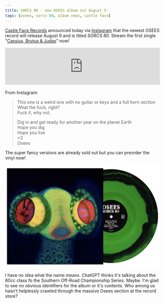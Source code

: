 ```yaml
---
title: SORCS 80 - new OSEES album out August 9
tags: [osees, sorcs 80, album news, castle face]
---
```

[Castle Face Records](https://en.wikipedia.org/wiki/Castle_Face_Records) announced today via [Instagram](https://www.instagram.com/p/C76rwC2xP3d/) that the newest OSEES record will release August 9 and is titled _SORCS 80_. Stream the first single "[Cassius, Brutus & Judas](https://danteworlds.laits.utexas.edu/textpopup/inf3402.html)" now!

<iframe loading="lazy" style="border: 0; width: 100%; height: 120px;" src="https://bandcamp.com/EmbeddedPlayer/album=1423688760/size=large/bgcol=ffffff/linkcol=0687f5/tracklist=false/artwork=small/transparent=true/" seamless><a href="https://ohsees.bandcamp.com/album/sorcs-80">SORCS 80 by OSEES</a></iframe>

From Instagram:
 > This one is a weird one with no guitar or keys and a full horn section <br>
 > What the fuck, right?<br>
 > Fuck it, why not.<br>
 > 
 > Dig in and get ready for another year on the planet Earth<br>
 > Hope you dig<br>
 > Hope you live<br>
 > <3<br>
 > Osees

The super fancy versions are already sold out but you can preorder the vinyl now!

[![OSEES album SORCS 80 on "Neon Green & Black" vinyl](/assets/img/news/osees-sorcs-80.jpg)](/)

I have no idea what the name means. ChatGPT thinks it's talking about the 80cc class fo the Southern Off-Road Championship Series. Maybe. I'm glad to see no obvious identifiers for the album or it's contents. Who among us hasn't helplessly crawled through the massive Osees section at the record store?
